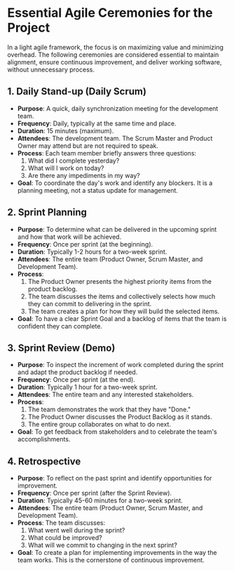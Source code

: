 # Essential Agile Ceremonies for the Project

In a light agile framework, the focus is on maximizing value and minimizing overhead. The following ceremonies are considered essential to maintain alignment, ensure continuous improvement, and deliver working software, without unnecessary process.

## 1. Daily Stand-up (Daily Scrum)

*   **Purpose**: A quick, daily synchronization meeting for the development team.
*   **Frequency**: Daily, typically at the same time and place.
*   **Duration**: 15 minutes (maximum).
*   **Attendees**: The development team. The Scrum Master and Product Owner may attend but are not required to speak.
*   **Process**: Each team member briefly answers three questions:
    1.  What did I complete yesterday?
    2.  What will I work on today?
    3.  Are there any impediments in my way?
*   **Goal**: To coordinate the day's work and identify any blockers. It is a planning meeting, not a status update for management.

## 2. Sprint Planning

*   **Purpose**: To determine what can be delivered in the upcoming sprint and how that work will be achieved.
*   **Frequency**: Once per sprint (at the beginning).
*   **Duration**: Typically 1-2 hours for a two-week sprint.
*   **Attendees**: The entire team (Product Owner, Scrum Master, and Development Team).
*   **Process**:
    1.  The Product Owner presents the highest priority items from the product backlog.
    2.  The team discusses the items and collectively selects how much they can commit to delivering in the sprint.
    3.  The team creates a plan for how they will build the selected items.
*   **Goal**: To have a clear Sprint Goal and a backlog of items that the team is confident they can complete.

## 3. Sprint Review (Demo)

*   **Purpose**: To inspect the increment of work completed during the sprint and adapt the product backlog if needed.
*   **Frequency**: Once per sprint (at the end).
*   **Duration**: Typically 1 hour for a two-week sprint.
*   **Attendees**: The entire team and any interested stakeholders.
*   **Process**:
    1.  The team demonstrates the work that they have "Done."
    2.  The Product Owner discusses the Product Backlog as it stands.
    3.  The entire group collaborates on what to do next.
*   **Goal**: To get feedback from stakeholders and to celebrate the team's accomplishments.

## 4. Retrospective

*   **Purpose**: To reflect on the past sprint and identify opportunities for improvement.
*   **Frequency**: Once per sprint (after the Sprint Review).
*   **Duration**: Typically 45-60 minutes for a two-week sprint.
*   **Attendees**: The entire team (Product Owner, Scrum Master, and Development Team).
*   **Process**: The team discusses:
    1.  What went well during the sprint?
    2.  What could be improved?
    3.  What will we commit to changing in the next sprint?
*   **Goal**: To create a plan for implementing improvements in the way the team works. This is the cornerstone of continuous improvement.
